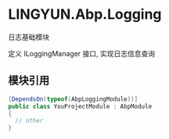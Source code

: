 # LINGYUN.Abp.Logging

日志基础模块

定义 ILoggingManager 接口, 实现日志信息查询  

## 模块引用

```csharp
[DependsOn(typeof(AbpLoggingModule))]
public class YouProjectModule : AbpModule
{
  // other
}
```
